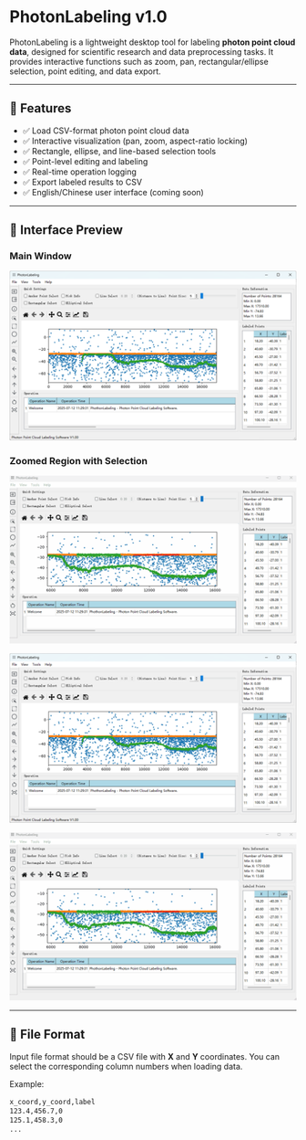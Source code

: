 # PhotonLabeling v1.0

PhotonLabeling is a lightweight desktop tool for labeling **photon point cloud data**, designed for scientific research and data preprocessing tasks. It provides interactive functions such as zoom, pan, rectangular/ellipse selection, point editing, and data export.

---

## 🌟 Features

- ✅ Load CSV-format photon point cloud data
- ✅ Interactive visualization (pan, zoom, aspect-ratio locking)
- ✅ Rectangle, ellipse, and line-based selection tools
- ✅ Point-level editing and labeling
- ✅ Real-time operation logging
- ✅ Export labeled results to CSV
- ✅ English/Chinese user interface (coming soon)

---

## 📸 Interface Preview

### Main Window

![Main Interface](docs/mainwindow.png)

### Zoomed Region with Selection

![Selection Demo](docs/PhotonLabeling.gif)

![Main Interface](docs/mainwindow.png)

![Selection Demo](docs/PhotonLabeling.gif)


---

## 📂 File Format

Input file format should be a CSV file with **X** and **Y** coordinates. You can select the corresponding column numbers when loading data.

Example:

```csv
x_coord,y_coord,label
123.4,456.7,0
125.1,458.3,0
...
